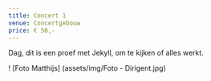 ```yaml
---
title: Concert 1
venue: Concertgebouw
price: € 50,-
---
```


Dag, dit is een proef met Jekyll, om te kijken of alles werkt.

! [Foto Matthijs] (assets/img/Foto - Dirigent.jpg)
